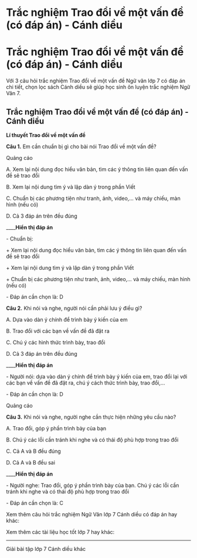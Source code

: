 # Trắc nghiệm Trao đổi về một vấn đề (có đáp án) - Cánh diều

# Trắc nghiệm Trao đổi về một vấn đề (có đáp án) - Cánh diều

Với 3 câu hỏi trắc nghiệm Trao đổi về một vấn đề Ngữ văn lớp 7 có đáp án chi tiết, chọn lọc sách Cánh diều sẽ giúp học sinh ôn luyện trắc nghiệm Ngữ Văn 7.

## Trắc nghiệm Trao đổi về một vấn đề (có đáp án) - Cánh diều

**Lí thuyết Trao đổi về một vấn đề**

**Câu 1.** Em cần chuẩn bị gì cho bài nói Trao đổi về một vấn đề?

Quảng cáo

A. Xem lại nội dung đọc hiểu văn bản, tìm các ý thông tin liên quan đến vấn đề sẽ trao đổi

B. Xem lại nội dung tìm ý và lập dàn ý trong phần Viết

C. Chuẩn bị các phương tiện như tranh, ảnh, video,… và máy chiếu, màn hình (nếu có)

D. Cả 3 đáp án trên đều đúng

____**Hiển thị đáp án**

\- Chuẩn bị:

\+ Xem lại nội dung đọc hiểu văn bản, tìm các ý thông tin liên quan đến vấn đề sẽ trao đổi

\+ Xem lại nội dung tìm ý và lập dàn ý trong phần Viết

\+ Chuẩn bị các phương tiện như tranh, ảnh, video,… và máy chiếu, màn hình (nếu có)

\- Đáp án cần chọn là: D

**Câu 2.** Khi nói và nghe, người nói cần phải lưu ý điều gì?

A. Dựa vào dàn ý chính để trình bày ý kiến của em

B. Trao đổi với các bạn về vấn đề đã đặt ra

C. Chú ý các hình thức trình bày, trao đổi

D. Cả 3 đáp án trên đều đúng

____**Hiển thị đáp án**

\- Người nói: dựa vào dàn ý chính để trình bày ý kiến của em, trao đổi lại với các bạn về vấn đề đã đặt ra, chú ý cách thức trình bày, trao đổi,…

\- Đáp án cần chọn là: D

Quảng cáo

**Câu 3.** Khi nói và nghe, người nghe cần thực hiện những yêu cầu nào?

A. Trao đổi, góp ý phần trình bày của bạn

B. Chú ý các lỗi cần tránh khi nghe và có thái độ phù hợp trong trao đổi

C. Cả A và B đều đúng

D. Cả A và B đều sai

____**Hiển thị đáp án**

\- Người nghe: Trao đổi, góp ý phần trình bày của bạn. Chú ý các lỗi cần tránh khi nghe và có thái độ phù hợp trong trao đổi

\- Đáp án cần chọn là: C

Xem thêm câu hỏi trắc nghiệm Ngữ Văn lớp 7 Cánh diều có đáp án hay khác:

Xem thêm các tài liệu học tốt lớp 7 hay khác:

* * *

Giải bài tập lớp 7 Cánh diều khác
